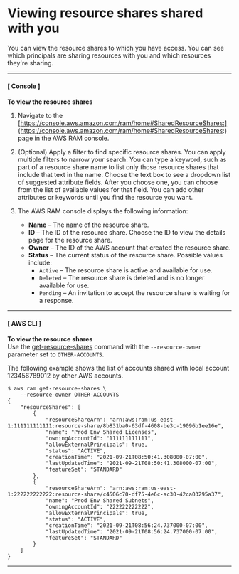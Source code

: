 # Viewing resource shares shared with you<a name="working-with-shared-view-rs"></a>

You can view the resource shares to which you have access\. You can see which principals are sharing resources with you and which resources they're sharing\.

------
#### [ Console ]

**To view the resource shares**

1. Navigate to the [https://console.aws.amazon.com/ram/home#SharedResourceShares:](https://console.aws.amazon.com/ram/home#SharedResourceShares:) page in the AWS RAM console\.

1. \(Optional\) Apply a filter to find specific resource shares\. You can apply multiple filters to narrow your search\. You can type a keyword, such as part of a resource share name to list only those resource shares that include that text in the name\. Choose the text box to see a dropdown list of suggested attribute fields\. After you choose one, you can choose from the list of available values for that field\. You can add other attributes or keywords until you find the resource you want\.

1. The AWS RAM console displays the following information:
   + **Name** – The name of the resource share\.
   + **ID** – The ID of the resource share\. Choose the ID to view the details page for the resource share\.
   + **Owner** – The ID of the AWS account that created the resource share\.
   + **Status** – The current status of the resource share\. Possible values include:
     + `Active` – The resource share is active and available for use\.
     + `Deleted` – The resource share is deleted and is no longer available for use\.
     + `Pending` – An invitation to accept the resource share is waiting for a response\.

------
#### [ AWS CLI ]

**To view the resource shares**  
Use the [get\-resource\-shares](https://docs.aws.amazon.com/cli/latest/reference/ram/get-resource-shares.html) command with the `--resource-owner` parameter set to `OTHER-ACCOUNTS`\.

The following example shows the list of accounts shared with local account 123456789012 by other AWS accounts\.

```
$ aws ram get-resource-shares \
    --resource-owner OTHER-ACCOUNTS
{
    "resourceShares": [
        {
            "resourceShareArn": "arn:aws:ram:us-east-1:111111111111:resource-share/8b831ba0-63df-4608-be3c-19096b1ee16e",
            "name": "Prod Env Shared Licenses",
            "owningAccountId": "111111111111",
            "allowExternalPrincipals": true,
            "status": "ACTIVE",
            "creationTime": "2021-09-21T08:50:41.308000-07:00",
            "lastUpdatedTime": "2021-09-21T08:50:41.308000-07:00",
            "featureSet": "STANDARD"
        },
        {
            "resourceShareArn": "arn:aws:ram:us-east-1:222222222222:resource-share/c4506c70-df75-4e6c-ac30-42ca03295a37",
            "name": "Prod Env Shared Subnets",
            "owningAccountId": "222222222222",
            "allowExternalPrincipals": true,
            "status": "ACTIVE",
            "creationTime": "2021-09-21T08:56:24.737000-07:00",
            "lastUpdatedTime": "2021-09-21T08:56:24.737000-07:00",
            "featureSet": "STANDARD"
        }
    ]
}
```

------